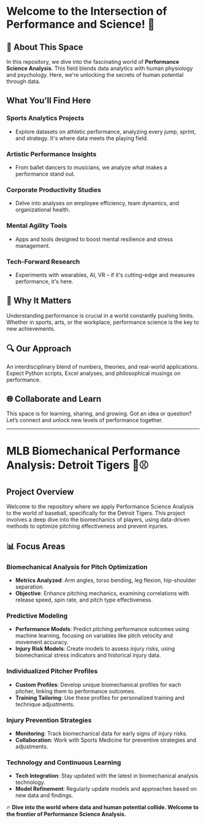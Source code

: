 # Welcome to the Intersection of Performance and Science! 🌟

## 🚀 About This Space
In this repository, we dive into the fascinating world of **Performance Science Analysis**. This field blends data analytics with human physiology and psychology. Here, we're unlocking the secrets of human potential through data.

## What You'll Find Here

### Sports Analytics Projects
- Explore datasets on athletic performance, analyzing every jump, sprint, and strategy. It's where data meets the playing field.

### Artistic Performance Insights
- From ballet dancers to musicians, we analyze what makes a performance stand out.

### Corporate Productivity Studies
- Delve into analyses on employee efficiency, team dynamics, and organizational health.

### Mental Agility Tools
- Apps and tools designed to boost mental resilience and stress management.

### Tech-Forward Research
- Experiments with wearables, AI, VR – if it's cutting-edge and measures performance, it's here.

## 🧠 Why It Matters
Understanding performance is crucial in a world constantly pushing limits. Whether in sports, arts, or the workplace, performance science is the key to new achievements.

## 🔍 Our Approach
An interdisciplinary blend of numbers, theories, and real-world applications. Expect Python scripts, Excel analyses, and philosophical musings on performance.

## 🌐 Collaborate and Learn
This space is for learning, sharing, and growing. Got an idea or question? Let’s connect and unlock new levels of performance together.

---
# MLB Biomechanical Performance Analysis: Detroit Tigers 🐯⚾

## Project Overview

Welcome to the repository where we apply Performance Science Analysis to the world of baseball, specifically for the Detroit Tigers. This project involves a deep dive into the biomechanics of players, using data-driven methods to optimize pitching effectiveness and prevent injuries.

## 📊 Focus Areas

### Biomechanical Analysis for Pitch Optimization
- **Metrics Analyzed**: Arm angles, torso bending, leg flexion, hip-shoulder separation.
- **Objective**: Enhance pitching mechanics, examining correlations with release speed, spin rate, and pitch type effectiveness.

### Predictive Modeling
- **Performance Models**: Predict pitching performance outcomes using machine learning, focusing on variables like pitch velocity and movement accuracy.
- **Injury Risk Models**: Create models to assess injury risks, using biomechanical stress indicators and historical injury data.

### Individualized Pitcher Profiles
- **Custom Profiles**: Develop unique biomechanical profiles for each pitcher, linking them to performance outcomes.
- **Training Tailoring**: Use these profiles for personalized training and technique adjustments.

### Injury Prevention Strategies
- **Monitoring**: Track biomechanical data for early signs of injury risks.
- **Collaboration**: Work with Sports Medicine for preventive strategies and adjustments.

### Technology and Continuous Learning
- **Tech Integration**: Stay updated with the latest in biomechanical analysis technology.
- **Model Refinement**: Regularly update models and approaches based on new data and findings.


🔥 **Dive into the world where data and human potential collide. Welcome to the frontier of Performance Science Analysis.**
